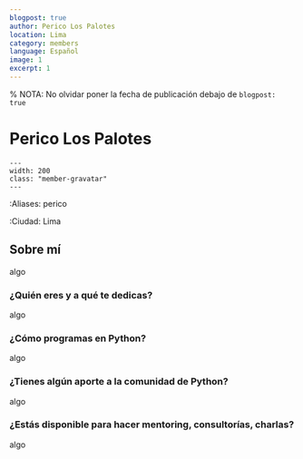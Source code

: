 ```yaml
---
blogpost: true
author: Perico Los Palotes
location: Lima
category: members
language: Español
image: 1
excerpt: 1
---
```


% NOTA: No olvidar poner la fecha de publicación debajo de `blogpost: true`

# Perico Los Palotes

```{gravatar} perico.los.palotes@gmail.com
---
width: 200
class: "member-gravatar"
---
```

:Aliases: perico

:Ciudad: Lima

## Sobre mí

algo

### ¿Quién eres y a qué te dedicas?

algo

### ¿Cómo programas en Python?

algo

### ¿Tienes algún aporte a la comunidad de Python?

algo

### ¿Estás disponible para hacer mentoring, consultorías, charlas?

algo
